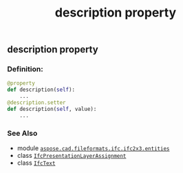 ﻿---
title: description property
second_title: Aspose.CAD for Python via .NET API References
description: 
type: docs
weight: 40
url: /python-net/aspose.cad.fileformats.ifc.ifc2x3.entities/ifcpresentationlayerassignment/description/
is_root: false
---

## description property

### Definition:
```python
@property
def description(self):
    ...
@description.setter
def description(self, value):
    ...
```

### See Also
* module [`aspose.cad.fileformats.ifc.ifc2x3.entities`](../../)
* class [`IfcPresentationLayerAssignment`](/cad/python-net/aspose.cad.fileformats.ifc.ifc2x3.entities/ifcpresentationlayerassignment)
* class [`IfcText`](/cad/python-net/aspose.cad.fileformats.ifc.ifc2x3.types/ifctext)
